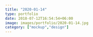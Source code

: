 ```yaml
---
title: "2020-01-14"
type: portfolio
date: 2018-07-12T16:54:54+06:00
image: images/portfolio/2020-01-14.jpg
category: ["mockup","design"]
---
```


